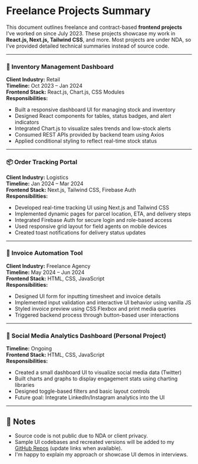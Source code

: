 # Freelance Projects Summary

This document outlines freelance and contract-based **frontend projects** I’ve worked on since July 2023. These projects showcase my work in **React.js, Next.js, Tailwind CSS**, and more. Most projects are under NDA, so I’ve provided detailed technical summaries instead of source code.

---

### 🛒 Inventory Management Dashboard  
**Client Industry:** Retail  
**Timeline:** Oct 2023 – Jan 2024  
**Frontend Stack:** React.js, Chart.js, CSS Modules  
**Responsibilities:**
- Built a responsive dashboard UI for managing stock and inventory
- Designed React components for tables, status badges, and alert indicators
- Integrated Chart.js to visualize sales trends and low-stock alerts
- Consumed REST APIs provided by backend team using Axios
- Applied conditional styling to reflect real-time stock status

---

### 📦 Order Tracking Portal  
**Client Industry:** Logistics  
**Timeline:** Jan 2024 – Mar 2024  
**Frontend Stack:** Next.js, Tailwind CSS, Firebase Auth  
**Responsibilities:**
- Developed real-time tracking UI using Next.js and Tailwind CSS
- Implemented dynamic pages for parcel location, ETA, and delivery steps
- Integrated Firebase Auth for secure login and role-based access
- Used responsive grid layout for field agents on mobile devices
- Created toast notifications for delivery status updates

---

### 🧾 Invoice Automation Tool  
**Client Industry:** Freelance Agency  
**Timeline:** May 2024 – Jun 2024  
**Frontend Stack:** HTML, CSS, JavaScript  
**Responsibilities:**
- Designed UI form for inputting timesheet and invoice details
- Implemented input validation and interactive UI behavior using vanilla JS
- Styled invoice preview using CSS Flexbox and print media queries
- Triggered backend process through button-based user interactions

---

### 💬 Social Media Analytics Dashboard (Personal Project)  
**Timeline:** Ongoing  
**Frontend Stack:** HTML, CSS, JavaScript  
**Responsibilities:**
- Created a small dashboard UI to visualize social media data (Twitter)
- Built charts and graphs to display engagement stats using charting libraries
- Designed toggle-based filters and basic layout controls
- Future goal: Integrate LinkedIn/Instagram analytics into the UI

---

## 🔗 Notes
- Source code is not public due to NDA or client privacy.
- Sample UI codebases and recreated versions will be added to my [GitHub Repos](#) (update links when available).
- I'm happy to explain my approach or showcase UI demos in interviews.
